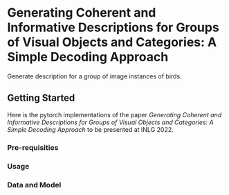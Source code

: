 # Generating Coherent and Informative Descriptions for Groups of Visual Objects and Categories: A Simple Decoding Approach

Generate description for a group of image instances of birds.

## Getting Started

Here is the pytorch implementations of the paper *Generating Coherent and Informative Descriptions for Groups of Visual Objects and Categories: A Simple Decoding Approach* to be presented at INLG 2022.

### Pre-requisities

### Usage

### Data and Model
